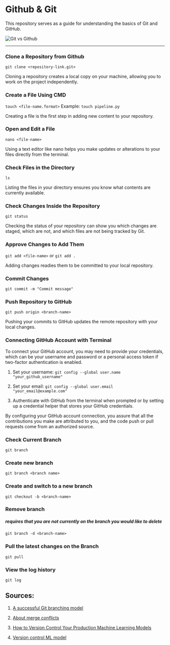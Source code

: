 # Github & Git
This repository serves as a guide for understanding the basics of Git and GitHub.

![Git vs Github](https://miro.medium.com/v2/resize:fit:1400/1*tDz-Vkeg-yoBRcnAZ5SDow.png)
_________________
### Clone a Repository from Github

```git clone <repository-link.git>```

Cloning a repository creates a local copy on your machine, allowing you to work on the project independently.

### Create a File Using CMD

```touch <file-name.format>```
Example: ```touch pipeline.py```

Creating a file is the first step in adding new content to your repository.

### Open and Edit a File

```nano <file-name>```

Using a text editor like nano helps you make updates or alterations to your files directly from the terminal.

### Check Files in the Directory

```ls```

Listing the files in your directory ensures you know what contents are currently available.

### Check Changes Inside the Repository

```git status```

Checking the status of your repository can show you which changes are staged, which are not, and which files are not being tracked by Git.

### Approve Changes to Add Them

```git add <file-name>``` or ```git add .```

Adding changes readies them to be committed to your local repository.

### Commit Changes

```git commit -m "Commit message"```

### Push Repository to GitHub

```git push origin <branch-name>```

Pushing your commits to GitHub updates the remote repository with your local changes.

### Connecting GitHub Account with Terminal

To connect your GitHub account, you may need to provide your credentials, which can be your username and password or a personal access token if two-factor authentication is enabled.

1. Set your username:
   ```git config --global user.name "your_github_username"```

2. Set your email:
   ```git config --global user.email "your_email@example.com"```

3. Authenticate with GitHub from the terminal when prompted or by setting up a credential helper that stores your GitHub credentials.

By configuring your GitHub account connection, you assure that all the contributions you make are attributed to you, and the code push or pull requests come from an authorized source.


### Check Current Branch
```git branch```

### Create new branch
```git branch <branch name>```

### Create and switch to a new branch
```git checkout -b <branch-name>```

### Remove branch 
##### requires that you are not currently on the branch you would like to delete
```git branch -d <branch-name>```


### Pull the latest changes on the Branch
```git pull```

### View the log history
```git log```

## Sources:
1.  [A successful Git branching model](https://nvie.com/posts/a-successful-git-branching-model/)

2. [About merge conflicts
](https://docs.github.com/en/pull-requests/collaborating-with-pull-requests/addressing-merge-conflicts/about-merge-conflicts)

3. [How to Version Control Your Production Machine Learning Models
](https://www.datarobot.com/blog/how-to-version-control-your-production-machine-learning-models/)

4. [Version control ML model](https://towardsdatascience.com/version-control-ml-model-4adb2db5f87c)